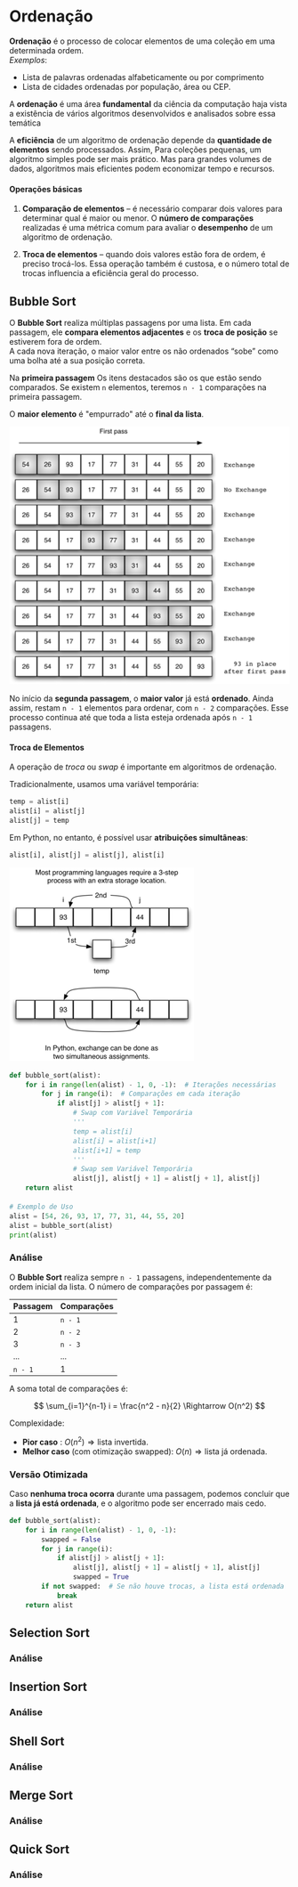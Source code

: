 # Ordenação
**Ordenação** é o processo de colocar elementos de uma coleção em uma determinada ordem.  
*Exemplos*:  
- Lista de palavras ordenadas alfabeticamente ou por comprimento 
- Lista de cidades ordenadas por população, área ou CEP.

A **ordenação** é uma área **fundamental** da ciência da computação haja vista a existência de vários algoritmos desenvolvidos e analisados sobre essa temática

A **eficiência** de um algoritmo de ordenação depende da **quantidade de elementos** sendo processados. Assim, Para coleções pequenas, um algoritmo simples pode ser mais prático. Mas para grandes volumes de dados, algoritmos mais eficientes podem economizar tempo e recursos.

#### Operações básicas
1. **Comparação de elementos** – é necessário comparar dois valores para determinar qual é maior ou menor. O **número de comparações** realizadas é uma métrica comum para avaliar o **desempenho** de um algoritmo de ordenação.

2. **Troca de elementos** – quando dois valores estão fora de ordem, é preciso trocá-los. Essa operação também é custosa, e o número total de trocas influencia a eficiência geral do processo.

## Bubble Sort
O **Bubble Sort** realiza múltiplas passagens por uma lista. Em cada passagem, ele **compara elementos adjacentes** e os **troca de posição** se estiverem fora de ordem.   
A cada nova iteração, o maior valor entre os não ordenados “sobe” como uma bolha até a sua posição correta.

Na **primeira passagem** Os itens destacados são os que estão sendo comparados. Se existem `n` elementos, teremos `n - 1` comparações na primeira passagem. 

O **maior elemento** é "empurrado" até o **final da lista**.

![bubble-sort01](img/cap05/cap05-imagem07.png)

No início da **segunda passagem**, o **maior valor** já está **ordenado**. Ainda assim, restam `n - 1` elementos para ordenar, com `n - 2` comparações. Esse processo continua até que toda a lista esteja ordenada após `n - 1` passagens.

#### Troca de Elementos
A operação de *troca* ou *swap* é importante em algoritmos de ordenação. 

Tradicionalmente, usamos uma variável temporária:
```python
temp = alist[i]
alist[i] = alist[j]
alist[j] = temp
```

Em Python, no entanto, é possível usar **atribuições simultâneas**:
```python
alist[i], alist[j] = alist[j], alist[i]
```

![bubble-sort02](img/cap05/cap05-imagem08.png)

```python
def bubble_sort(alist):
    for i in range(len(alist) - 1, 0, -1):  # Iterações necessárias
        for j in range(i):  # Comparações em cada iteração
            if alist[j] > alist[j + 1]:
                # Swap com Variável Temporária
                '''
                temp = alist[i]
                alist[i] = alist[i+1]
                alist[i+1] = temp
                '''
                # Swap sem Variável Temporária
                alist[j], alist[j + 1] = alist[j + 1], alist[j]
    return alist

# Exemplo de Uso
alist = [54, 26, 93, 17, 77, 31, 44, 55, 20]
alist = bubble_sort(alist)
print(alist)
```

### Análise
O **Bubble Sort** realiza sempre `n - 1` passagens, independentemente da ordem inicial da lista. O número de comparações por passagem é:

| Passagem | Comparações |
| -------- | ----------- |
| 1        | `n - 1`     |
| 2        | `n - 2`     |
| 3        | `n - 3`     |
| ...      | ...         |
| `n - 1`  | 1           |

A soma total de comparações é:

$$
\sum_{i=1}^{n-1} i = \frac{n^2 - n}{2} \Rightarrow O(n^2)
$$

Complexidade:
- **Pior caso** : $O(n^2) \Rightarrow \text{lista invertida}$.
- **Melhor caso** (com otimização swapped): $O(n) \Rightarrow \text{lista já ordenada}$.

### Versão Otimizada
Caso **nenhuma troca ocorra** durante uma passagem, podemos concluir que a **lista já está ordenada**, e o algoritmo pode ser encerrado mais cedo.

```python
def bubble_sort(alist):
    for i in range(len(alist) - 1, 0, -1):
        swapped = False
        for j in range(i):
            if alist[j] > alist[j + 1]:
                alist[j], alist[j + 1] = alist[j + 1], alist[j]
                swapped = True
        if not swapped:  # Se não houve trocas, a lista está ordenada
            break
    return alist
```

## Selection Sort

### Análise

## Insertion Sort

### Análise

## Shell Sort

### Análise

## Merge Sort

### Análise

## Quick Sort

### Análise